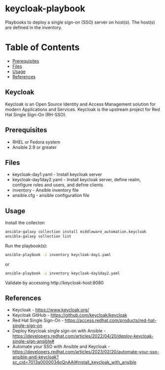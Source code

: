 # keycloak-playbook

Playbooks to deploy a single sign-on (SSO) server on host(s). The host(s) are defined in the inventory.

# Table of Contents

- [Prerequisites](#Prerequisites)
- [Files](#Files)
- [Usage](#Usage)
- [References](#References)

## Keycloak

Keycloak is an Open Source Identity and Access Management solution for modern Applications and Services. Keycloak is the upstream project for Red Hat Single Sign-On (RH-SSO).


## Prerequisites

- RHEL or Fedora system
- Ansible 2.9 or greater

## Files

- keycloak-day1.yaml - Install keycloak server
- keycloak-day1day2.yaml - Install keycloak server, define realm, configure roles and users, and define clients
- inventory - Ansible inventory file
- ansible.cfg - ansible configuration file

## Usage

Install the collecton

```bash
ansible-galaxy collection install middleware_automation.keycloak
ansible-galaxy collection list
```

Run the playbook(s):

```bash
ansible-playbook -i inventory keycloak-day1.yaml
```

or 

```bash
ansible-playbook -i inventory keycloak-day1day2.yaml
```

Validate by accessing http://keycloak-host:8080

## References

- Keycloak - https://www.keycloak.org/
- Keycloak GitHub - https://github.com/keycloak/keycloak
- Red Hat Single Sign-On - https://access.redhat.com/products/red-hat-single-sign-on
- Deploy Keycloak single sign-on with Ansible - https://developers.redhat.com/articles/2022/04/20/deploy-keycloak-single-sign-ansible#
- Automate your SSO with Ansible and Keycloak - https://developers.redhat.com/articles/2023/02/20/automate-your-sso-ansible-and-keycloak?sc_cid=7013a0000034pQnAAI#install_keycloak_with_ansible 
